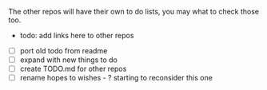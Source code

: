The other repos will have their own to do lists, you may what to check those too.
* todo: add links here to other repos

* [ ] port old todo from readme
* [ ] expand with new things to do
* [ ] create TODO.md for other repos
* [ ] rename hopes to wishes - ? starting to reconsider this one

